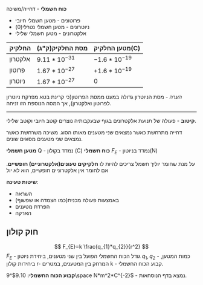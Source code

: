 **כוח חשמלי** - דחייה/משיכה
* פרוטונים - מטען חשמלי חיובי
* ניוטרונים - מטען חשמלי נטרלי(0)
* אלקטרונים - מטען חשמלי שלילי

| **החלקיק** | **מסת החלקיק(ק"ג)** | **מטען החלקיק(C)** |
| ---------- | ------------------- | ------------------ |
| אלקטרון    | $9.11*10^{-31}$     | $-1.6*10^{-19}$    |
| פרוטון     | $1.67*10^{-27}$     | $+1.6*10^{-19}$    |
| ניוטרון    | $1.67*10^{-27}$     | 0                  |
*הערה* - מסת הניוטרון גדולה במעט ממסת הפרוטון(כי קרינת בטא מפרקת ניוטרון לפרוטון ואלקטרון), אך המסה הנוספת הזו זניחה.
***
**קיטוב** - פעולה של תנועת אלקטרונים  בגוף שבעקבותיה נוצרים קוטב חיובי וקוטב שלילי.

דחייה מתרחשת כאשר נמצאים שני מטענים מאותו הסוג.
משיכה משרחשת כאשר נמצאים שני מטענים מסוגים שונים.

**מטען חשמלי** Q - נמדד בקולון (C)
**כוח חשמלי** $F_{E}$ - נמדד בניוטון(N)

על מנת שחומר יוליך חשמל צריכים להיות לו **חלקיקים טעונים(אלקטרוניים) חופשיים**.
אם לחומר אין אלקטרוניים חופשיים, הוא לא יול

**שיטות טעינה**:
* השראה
* באמצעות פעולה מכנית(כמו הצמדה או שפשוף)
* הפרדת מטענים
* הארקה

## חוק קולון
$$
F_{E}=k \frac{q_{1}*q_{2}}{r^2}
$$
$F_{E}$ - גודל הכוח החשמלי הפועל בין שני מטענים, ביחידת ניוטון
$q_{1},q_{2}$ - כמות המטען, ביחידות קולון
r- המרחק בין המטענים, במטרים
k - קבוע הכוח החשמלי.

**קבוע הכוח החשמלי:** $9.10^9\space N*m^2*C^{-2}$ - נמצא בדף הנוסחאות.
